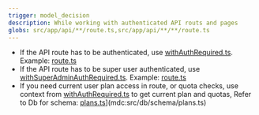 ```yaml
---
trigger: model_decision
description: While working with authenticated API routs and pages
globs: src/app/api/**/route.ts,src/app/api/**/**/route.ts
---
```


- If the API route has to be authenticated, use [withAuthRequired.ts](mdc:src/lib/auth/withAuthRequired.ts). Example: [route.ts](mdc:src/app/api/app/me/route.ts)
- If the API route has to be super user authenticated, use [withSuperAdminAuthRequired.ts](mdc:src/lib/auth/withSuperAdminAuthRequired.ts). Example: [route.ts](mdc:src/app/api/super-admin/users/route.ts)
- If you need current user plan access in route, or quota checks, use context from [withAuthRequired.ts](mdc:src/lib/auth/withAuthRequired.ts) to get current plan and quotas, Refer to Db for schema: [plans.ts](mdc:src/db/schema/plans.ts)](mdc:src/db/schema/plans.ts)